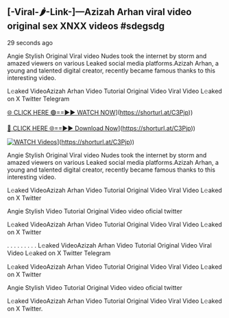## [-Viral-🌶-Link-]—Azizah Arhan viral video original sex XNXX videos #sdegsdg

29 seconds ago

Angie Stylish Original Viral video Nudes took the internet by storm and amazed viewers on various Leaked social media platforms.Azizah Arhan, a young and talented digital creator, recently became famous thanks to this interesting video.

L𝚎aked VideoAzizah Arhan Video Tutorial Original Video Viral Video L𝚎aked on X Twitter Telegram

[🌐 CLICK HERE 🟢==►► WATCH NOW](https://i.imgur.com/dJHk4Zq.gif)](https://shorturl.at/C3Pjp))

[🔴 CLICK HERE 🌐==►► Download Now](https://i.imgur.com/dJHk4Zq.gif)](https://shorturl.at/C3Pjp))

[![WATCH Videos](https://i.imgur.com/dJHk4Zq.gif)](https://i.imgur.com/dJHk4Zq.gif)](https://shorturl.at/C3Pjp))

Angie Stylish Original Viral video Nudes took the internet by storm and amazed viewers on various Leaked social media platforms.Azizah Arhan, a young and talented digital creator, recently became famous thanks to this interesting video.

L𝚎aked VideoAzizah Arhan Video Tutorial Original Video Viral Video L𝚎aked on X Twitter

Angie Stylish Video Tutorial Original Video video oficial twitter

L𝚎aked VideoAzizah Arhan Video Tutorial Original Video Viral Video L𝚎aked on X Twitter

. . . . . . . . . L𝚎aked VideoAzizah Arhan Video Tutorial Original Video Viral Video L𝚎aked on X Twitter Telegram

L𝚎aked VideoAzizah Arhan Video Tutorial Original Video Viral Video L𝚎aked on X Twitter

Angie Stylish Video Tutorial Original Video video oficial twitter

L𝚎aked VideoAzizah Arhan Video Tutorial Original Video Viral Video L𝚎aked on X Twitter.